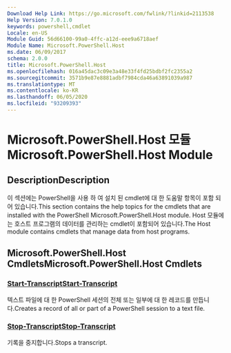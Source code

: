 ```yaml
---
Download Help Link: https://go.microsoft.com/fwlink/?linkid=2113538
Help Version: 7.0.1.0
keywords: powershell,cmdlet
Locale: en-US
Module Guid: 56d66100-99a0-4ffc-a12d-eee9a6718aef
Module Name: Microsoft.PowerShell.Host
ms.date: 06/09/2017
schema: 2.0.0
title: Microsoft.PowerShell.Host
ms.openlocfilehash: 016a45dac3c09e3a48e33f4fd25bdbf2fc2355a2
ms.sourcegitcommit: 3571b9e87e8881adbf7984cda46a63891039a987
ms.translationtype: MT
ms.contentlocale: ko-KR
ms.lasthandoff: 06/05/2020
ms.locfileid: "93209393"
---
```

# <span data-ttu-id="52163-103">Microsoft.PowerShell.Host 모듈</span><span class="sxs-lookup"><span data-stu-id="52163-103">Microsoft.PowerShell.Host Module</span></span>

## <span data-ttu-id="52163-104">Description</span><span class="sxs-lookup"><span data-stu-id="52163-104">Description</span></span>

<span data-ttu-id="52163-105">이 섹션에는 PowerShell을 사용 하 여 설치 된 cmdlet에 대 한 도움말 항목이 포함 되어 있습니다.</span><span class="sxs-lookup"><span data-stu-id="52163-105">This section contains the help topics for the cmdlets that are installed with the PowerShell Microsoft.PowerShell.Host module.</span></span> <span data-ttu-id="52163-106">Host 모듈에는 호스트 프로그램의 데이터를 관리하는 cmdlet이 포함되어 있습니다.</span><span class="sxs-lookup"><span data-stu-id="52163-106">The Host module contains cmdlets that manage data from host programs.</span></span>

## <span data-ttu-id="52163-107">Microsoft.PowerShell.Host Cmdlets</span><span class="sxs-lookup"><span data-stu-id="52163-107">Microsoft.PowerShell.Host Cmdlets</span></span>

### [<span data-ttu-id="52163-108">Start-Transcript</span><span class="sxs-lookup"><span data-stu-id="52163-108">Start-Transcript</span></span>](Start-Transcript.md)
<span data-ttu-id="52163-109">텍스트 파일에 대 한 PowerShell 세션의 전체 또는 일부에 대 한 레코드를 만듭니다.</span><span class="sxs-lookup"><span data-stu-id="52163-109">Creates a record of all or part of a PowerShell session to a text file.</span></span>

### [<span data-ttu-id="52163-110">Stop-Transcript</span><span class="sxs-lookup"><span data-stu-id="52163-110">Stop-Transcript</span></span>](Stop-Transcript.md)
<span data-ttu-id="52163-111">기록을 중지합니다.</span><span class="sxs-lookup"><span data-stu-id="52163-111">Stops a transcript.</span></span>
